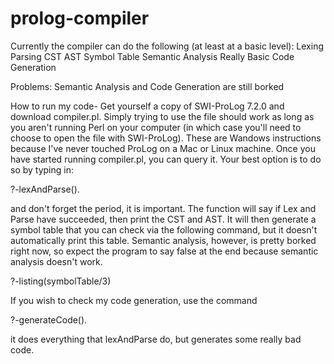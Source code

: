 # prolog-compiler
Currently the compiler can do the following (at least at a basic level):
Lexing
Parsing
CST
AST
Symbol Table
Semantic Analysis
Really Basic Code Generation

Problems: 
Semantic Analysis and Code Generation are still borked

How to run my code-
Get yourself a copy of SWI-ProLog 7.2.0 and download compiler.pl. Simply trying to use the file should work as long as you aren't running Perl on your computer (in which case you'll need to choose to open the file with SWI-ProLog). These are Wandows instructions because I've never touched ProLog on a Mac or Linux machine.
Once you have started running compiler.pl, you can query it. Your best option is to do so by typing in:

?-lexAndParse(<filename>).

and don't forget the period, it is important. The function will say if Lex and Parse have succeeded, then print the CST and AST. It will then generate a symbol table that you can check via the following command, but it doesn't automatically print this table. Semantic analysis, however, is pretty borked right now, so expect the program to say false at the end because semantic analysis doesn't work.

?-listing(symbolTable/3)

If you wish to check my code generation, use the command

?-generateCode(<filename>).

it does everything that lexAndParse do, but generates some really bad code.
